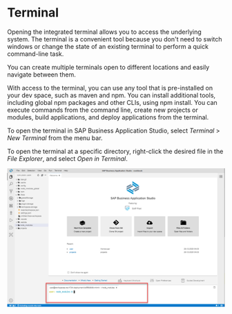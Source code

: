 <!-- loioc8b4ae95701942a5a21be4e84749f97f -->

# Terminal

Opening the integrated terminal allows you to access the underlying system. The terminal is a convenient tool because you don't need to switch windows or change the state of an existing terminal to perform a quick command-line task.

You can create multiple terminals open to different locations and easily navigate between them.

With access to the terminal, you can use any tool that is pre-installed on your dev space, such as maven and npm. You can install additional tools, including global npm packages and other CLIs, using npm install. You can execute commands from the command line, create new projects or modules, build applications, and deploy applications from the terminal.

To open the terminal in SAP Business Application Studio, select *Terminal* \> *New Terminal* from the menu bar.

To open the terminal at a specific directory, right-click the desired file in the *File Explorer*, and select *Open in Terminal*.

![](images/Terminal_51f4bd7.png)

